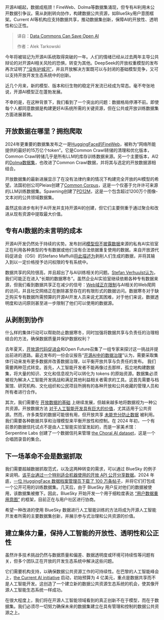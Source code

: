 <!--
title: 数据共享空间可以拯救开放人工智能
cover: https://cdn.thenewstack.io/media/2025/05/8ea39356-erik-mclean-rtysoc1bks0-unsplash-scaled.jpg
summary: 开源AI崛起，数据成瓶颈！FineWeb、Dolma等数据集涌现，但专有AI利用未公开数据引争议。需从剥削转向协作，构建数据公共资源，如BlueSky用户意图框架。Current AI等机构应支持数据共享，推动数据集创新，保障AI的开放性、透明性和公正性。
-->

开源AI崛起，数据成瓶颈！FineWeb、Dolma等数据集涌现，但专有AI利用未公开数据引争议。需从剥削转向协作，构建数据公共资源，如BlueSky用户意图框架。Current AI等机构应支持数据共享，推动数据集创新，保障AI的开放性、透明性和公正性。

> 译自：[Data Commons Can Save Open AI](https://thenewstack.io/data-commons-can-save-open-ai/)
> 
> 作者：Alek Tarkowski

今年将被铭记为开源AI系统取得突破的一年。人们的情绪已经从过去两年主导公共辩论的对开源AI相关风险的恐惧，转变为其他。DeepSeek的开放权重模型的发布再次证明了[“没有护城河”](https://semianalysis.com/2023/05/04/google-we-have-no-moat-and-neither/)，并且开放解决方案既可以与封闭的基础模型竞争，又可以支持开放开发生态系统中的创新。

近几个月来，新的模型、版本和衍生物的稳定开发流已经成为常态。毫不夸张地说，开源AI模型正在蓬勃发展。

不幸的是，在这种背景下，我们看到了一个突出的问题：数据格局停滞不前。即使每个人都同意数据是构建更好AI系统所需的关键资源，但在公共或开放训练数据集方面进展甚微。

## 开放数据在哪里？拥抱爬取

2024年更重要的数据集发布之一是[HuggingFace的FineWeb](https://github.com/huggingface/fineweb-2)，被称为“网络所能提供的最好的15万亿个token”。它是Common Crawl转储的清理和优化版本，Common Crawl转储几乎是所有LLM的库存训练数据来源。另一个主要版本，AI2的[Dolma数据集](https://allenai.org/dolma)，也改进了Common Crawl数据，并将其与选定的开放数据源相结合。

开放数据集的最新进展显示了在没有法律约束的情况下构建完全开放的AI模型的希望。法国初创公司Pleias创建了[Common Corpus](https://huggingface.co/blog/Pclanglais/common-corpus)，这是一个仅基于允许许可来源的LLM训练数据集。Spawning创建了[PD12M](https://huggingface.co/datasets/Spawning/PD12M)，这是一个包含超过1200万个图像-文本对的公共领域数据集。

虽然这些进步有利于AI开发并支持开源AI的创建，但它们主要侧重于通过聚合和改进从现有资源中提取最大价值。

## 专有AI数据的未言明的成本

开源AI开发仍然处于持续的劣势。发布封闭[模型但不披露数据](https://thenewstack.io/data-modeling-part-2-method-for-time-series-databases/)来源的私有AI实验室正在利用各种类型的专有数据或他们没有合法依据重复使用的数据。来自开放源代码促进会（OSI）的Stefano Maffulli[将此描述为](https://opensource.org/blog/open-data-and-open-source-ai-charting-a-course-to-get-more-of-both)剥削人们生成的数据，并将其输入到以一定价格授予访问权限的专有系统中。

数据共享的风险很高，并且超出了与AI训练相关的问题。[Stefan Verhuulst认为](https://sverhulst.medium.com/are-we-entering-a-data-winter-f654eb8e8663)，我们可能正在进入“长期的数据寒冬”。虽然企业AI实验室继续依赖各种专有数据来源，但我们看到数据共享正在减少的信号：[Web域正在限制](https://www.dataprovenance.org/consent-in-crisis-paper)与AI相关的Web爬网的访问，并且社交网络正在删除甚至存在的有限形式的数据访问。数据寒冬对于缺乏购买专有数据所需预算的开源AI开发人员来说尤其困难，对于他们来说，数据透明度和访问原则甚至进一步限制了他们可以使用的数据源。

## 从剥削到协作

什么样的集体行动可以帮助防止数据寒冬，同时加强将数据共享与负责任的治理相结合的方法，确保数据质量并保护数据权利？

去年夏天，[开放源代码促进会](https://thenewstack.io/open-source/)和Open Future召集了一组专家来探讨这一挑战并提出前进的道路。最近发布的一份会议报告“[开源AI中的数据治理](https://opensource.org/wp-content/uploads/2025/02/2025-OSI-DataGovernanceOSAI-final-v5.pdf)”认为，需要采取集体行动来发布更多数据并改善数据治理，以平衡开放共享与负责任的发布。
我们需要两种范式转变。首先，人工智能开发者不能再像过去那样，孤立地构建数据集，将大量的知识、文化和信息视为可以转化为 tokens 的原始资源。数据集必须被视为解决人工智能开发挑战和满足其他利益相关者需求的工具。这首先需要与档案馆、研究机构、文化组织和公民项目所拥有的各种开放和公共收藏的管理人员和所有者进行合作。

其次，我们需要在 [开放数据的基础](https://thenewstack.io/linux-foundation-overture-maps-the-globe-with-open-data/) 上继续发展，但越来越多地将数据视为一种公共资源。开放数据方法 [对于人工智能开发具有巨大的价值](https://www.genai.opendatapolicylab.org/)，尤其适用于公共资源。然而，许多类型的数据可能很有用，但开放共享 [未能充分防止数据](https://thenewstack.io/where-ai-benchmarks-fall-short-and-how-to-evaluate-models-instead/) 被利用。我们需要各种数据共享和治理模型来平衡开放性和控制。在 2024 年初，一个有前景的数据信托试点不是由人工智能实验室发起的，而是一家美术馆：Serpentine Labs 创建了一个数据信托来管理 [the Choral AI dataset](https://arxiv.org/html/2412.01433v1)，这是一个合唱团录音的集合。

## 下一场革命不会是数据抓取

我们需要超越数据抓取范式，以及这两种转变的需求，可以通过 BlueSky 的例子来说明。[该平台通过一个特别适合机器使用的开放 API 公开分享数据](https://thenewstack.io/google-cloud-adds-genai-core-enhancements-across-data-platform/)。2024 年底，[一位 HuggingFace 数据档案管理员下载了 100 万条帖子](https://www.404media.co/bluesky-posts-machine-learning-ai-datasets-hugging-face/)，并将它们打包成一个公开可用的训练数据集。几天后，由于 BlueSky 用户反对他们的数据被使用，该数据集被撤下。因此，BlueSky 开始开发一个用于细粒度表达 [“用户数据重用意图”](https://github.com/bluesky-social/proposals/tree/main/0008-user-intents) 的框架，目前正在与用户社区进行协商。

希望一种改进的使用 BlueSky 数据进行人工智能训练的方法将成为开源人工智能开发者所需的主要数据集创新，并展示参与式治理和公共资源的价值。

## 建立集体力量，保持人工智能的开放性、透明性和公正性

虽然许多技术挑战仍然与数据质量和偏差、数据透明度或环境可持续性等问题有关，但多个团队正在开放的开发生态系统中解决这些问题。

它们需要机构支持，以确保数据公共资源工作的可持续性。在巴黎的人工智能峰会上，[the Current AI initiative](https://www.currentai.org) 启动，初始预算为 4 亿美元，重点是数据共享而不是人工智能开发。这创造了一个建立新的数据公共资源生态系统的机会，使其像开源人工智能生态系统一样成功。

在很大程度上，我们将在开源人工智能领域看到的真正创新不在于模型，而在于数据集。我们必须尽一切努力确保未来的数据集建立在具有管理和控制的数据公共资源之上。